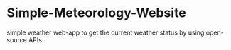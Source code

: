 # Simple-Meteorology-Website
simple weather web-app to get the current weather status by using open-source APIs
